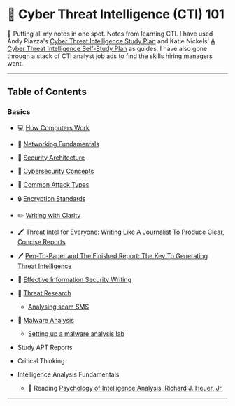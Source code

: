 # 📓 Cyber Threat Intelligence (CTI) 101

🚧 Putting all my notes in one spot. Notes from learning CTI. I have used Andy Piazza's [Cyber Threat Intelligence Study Plan](https://klrgrz.medium.com/cyber-threat-intelligence-study-plan-c60484d319cb) and Katie Nickels' [A Cyber Threat Intelligence Self-Study Plan](https://medium.com/katies-five-cents/a-cyber-threat-intelligence-self-study-plan-part-1-968b5a8daf9a) as guides. I have also gone through a stack of CTI analyst job ads to find the skills hiring managers want.

___________________________

## Table of Contents

### Basics
  * 💻 [How Computers Work](https://github.com/thequietlife/CTI-101/blob/ca3cadef9b37ead345df7ba0cc789fd69224e3a1/assets/how%20computers%20work.md)
        
  * 🍰 [Networking Fundamentals](https://github.com/thequietlife/CTI-101/blob/ca3cadef9b37ead345df7ba0cc789fd69224e3a1/assets/networking%20fundamentals.md)
        
  * 📐 [Security Architecture](https://github.com/thequietlife/CTI-101/blob/8681b6029fd8e926a5290ef65bb68aaafef93436/assets/security%20architecture.md)
         
  * 📕 [Cybersecurity Concepts](https://github.com/thequietlife/CTI-Crash-Course/blob/2b7819a889344e539231a220c021aa4b42449392/assets/cybersecurity%20concepts.md)
    
  * 🦠 [Common Attack Types](https://github.com/thequietlife/CTI-101/blob/f9a1737d7bbaa49c2c89e057a155b485842478df/assets/common%20attack%20types.md)
    
  * 🔒 [Encryption Standards](https://github.com/thequietlife/CTI-101/blob/733d8d8df851cba5830b4b9d16514c09b24ef76d/assets/encryption%20standards.md)

  * ✏️ [Writing with Clarity](https://github.com/thequietlife/CTI-101/blob/8b4d05c2a56e10ee65f5250734f940106d0a72fb/assets/writing%20with%20clarity.md)
      
  * 🖍️ [Threat Intel for Everyone: Writing Like A Journalist To Produce Clear, Concise Reports](https://github.com/thequietlife/CTI-101/blob/5b99487f17ed6179fb667f1f82575c15d7b4c553/assets/writing%20like%20a%20journalist.md)
  
* 🖊️ [Pen-To-Paper and The Finished Report: The Key To Generating Threat Intelligence](https://github.com/thequietlife/CTI-101/blob/02ba8bac9239fc310e65aa813caf880b62c4676e/assets/pen-to-paper%20and%20the%20finished%20report.md)

* 📝 [Effective Information Security Writing](https://github.com/thequietlife/CTI-101/blob/57388df1e1f0d6d64673ac5cf8839f14290664d1/assets/effective%20information%20security%20writing.md)
  
* 🔬 [Threat Research](https://github.com/thequietlife/threat-research)
   - [Analysing scam SMS](https://github.com/thequietlife/phishing-analysis)

* 🦠 [Malware Analysis](https://github.com/thequietlife/malware-analysis)
   - [Setting up a malware analysis lab](https://github.com/thequietlife/malware-analysis/blob/37139c4c586354121b2a1a4341fd46e51ec317b3/assets/build%20a%20lab.md)

* Study APT Reports
* Critical Thinking 
* Intelligence Analysis Fundamentals
  - 📘 Reading [Psychology of Intelligence Analysis, Richard J. Heuer, Jr.](https://www.cia.gov/resources/csi/books-monographs/psychology-of-intelligence-analysis-2/)

____________________________

